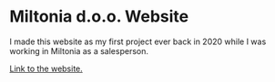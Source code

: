<h1> Miltonia d.o.o. Website</h1>

I made this website as my first project ever back in 2020 while I was working in Miltonia as a salesperson.


<a href="https://www.miltonia.com/" target="_blank">Link to the website.</a>


